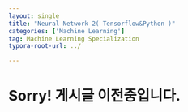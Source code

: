 ```yaml
---
layout: single
title: "Neural Network 2( Tensorflow&Python )"
categories: ['Machine Learning']
tag: Machine Learning Specialization
typora-root-url: ../

---
```


# Sorry! 게시글 이전중입니다.

